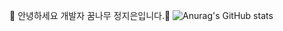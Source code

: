 🌱 안녕하세요 개발자 꿈나무 정지은입니다.🌱 
![Anurag's GitHub stats](https://github-readme-stats.vercel.app/api?username=jiny43&show_icons=true&theme=radical)

<!--
**jiny43/jiny43** is a ✨ _special_ ✨ repository because its `README.md` (this file) appears on your GitHub profile.

Here are some ideas to get you started:

- 🔭 I’m currently working on ...
- 🌱 I’m currently learning ...
- 👯 I’m looking to collaborate on ...
- 🤔 I’m looking for help with ...
- 💬 Ask me about ...
- 📫 How to reach me: ...
- 😄 Pronouns: ...
- ⚡ Fun fact: ...
-->
